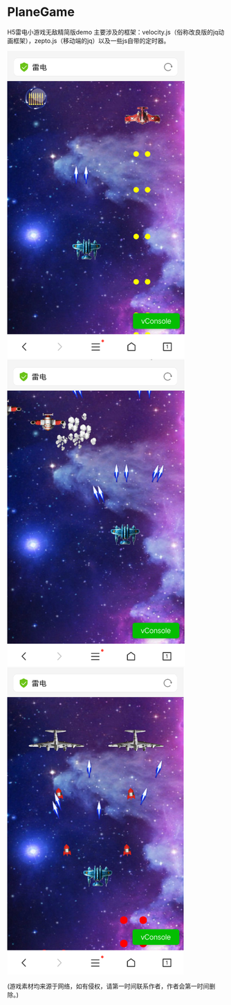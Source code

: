 # PlaneGame
H5雷电小游戏无敌精简版demo
主要涉及的框架：velocity.js（俗称改良版的jq动画框架），zepto.js（移动端的jq）以及一些js自带的定时器。

![image](https://github.com/Tedeed/PlaneGame/blob/master/images/introduce1.png)
![image](https://github.com/Tedeed/PlaneGame/blob/master/images/introduce2.png)
![image](https://github.com/Tedeed/PlaneGame/blob/master/images/introduce3.png)

(游戏素材均来源于网络，如有侵权，请第一时间联系作者，作者会第一时间删除。)

